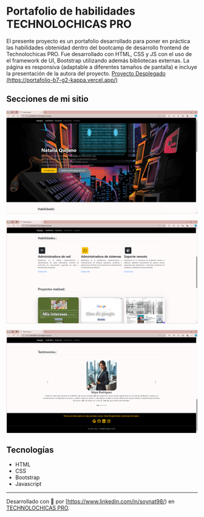 # Portafolio de habilidades TECHNOLOCHICAS PRO
El presente proyecto es un portafolio desarrollado para poner en práctica las habilidades obtenidad dentro del bootcamp de desarrollo frontend de Technolochicas PRO.
Fue desarrollado con HTML, CSS y JS con el uso de el framework de UI, Bootstrap utilizando además bibliotecas externas.
La página es responsiva (adaptable a diferentes tamaños de pantalla) e incluye la presentación de la autora del proyecto.
[Proyecto Desplegado (https://portafolio-b7-g2-kappa.vercel.app/)](https://portafolio-b7-g2-kappa.vercel.app/)
## Secciones de mi sitio

![Presentacion](assets\readme\pro1.png)

![Habilidades](assets\readme\pro2.png)

![Testimonios](assets\readme\pro3.png)
## Tecnologías
* HTML
* CSS
* Bootstrap
* Javascript
---
Desarrollado con 💜 por [https://www.linkedin.com/in/soynat98/) en [TECHNOLOCHICAS PRO](https://tecnolochicas.mx/).


